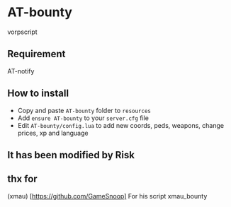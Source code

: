 # AT-bounty
vorpscript
## Requirement
 AT-notify
 
## How to install

* Copy and paste ```AT-bounty``` folder to ```resources```
* Add ```ensure AT-bounty``` to your ```server.cfg``` file
* Edit ```AT-bounty/config.lua``` to add new coords, peds, weapons, change prices, xp and language

## It has been modified by Risk

## thx for
(xmau) [https://github.com/GameSnoop] For his script xmau_bounty